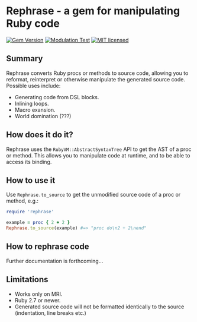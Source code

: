 # Rephrase - a gem for manipulating Ruby code

[![Gem Version](https://badge.fury.io/rb/rephrase.svg)](http://rubygems.org/gems/rephrase)
[![Modulation Test](https://github.com/digital-fabric/rephrase/workflows/Tests/badge.svg)](https://github.com/digital-fabric/rephrase/actions?query=workflow%3ATests)
[![MIT licensed](https://img.shields.io/badge/license-MIT-blue.svg)](https://github.com/digital-fabric/rephrase/blob/master/LICENSE)

## Summary

Rephrase converts Ruby procs or methods to source code, allowing you to
reformat, reinterpret or otherwise manipulate the generated source code.
Possible uses include:

- Generating code from DSL blocks.
- Inlining loops.
- Macro exansion.
- World domination (???)

## How does it do it?

Rephrase uses the `RubyVM::AbstractSyntaxTree` API to get the AST of a proc or
method. This allows you to manipulate code at runtime, and to be able to access
its binding.

## How to use it

Use `Rephrase.to_source` to get the unmodified source code of a proc or method,
e.g.:

```ruby
require 'rephrase'

example = proc { 2 + 2 }
Rephrase.to_source(example) #=> "proc do\n2 + 2\nend"
```

## How to rephrase code

Further documentation is forthcoming...

## Limitations

- Works only on MRI.
- Ruby 2.7 or newer.
- Generated source code will not be formatted identically to the source
  (indentation, line breaks etc.)
